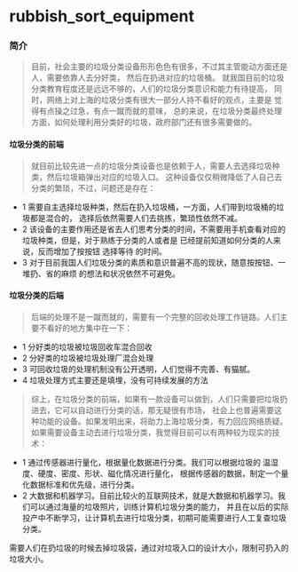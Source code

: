 # rubbish_sort_equipment
### 简介
> 目前，社会主要的垃圾分类设备形形色色有很多，不过其主管能动方面还是人，需要依靠人去分好类，
然后在扔进对应的垃圾桶。 就我国目前的垃圾分类教育程度还是远远不够的，人们的垃圾分类意识和能力有待提高，
同时，网络上对上海的垃圾分类有很大一部分人持不看好的观点，主要是 觉得有点操之过急，有点一蹴而就的意味，
总的来说，在垃圾分类最终处理方面，如何处理利用分类好的垃圾，政府部门还有很多需要做的。

#### 垃圾分类的前端
>就目前比较先进一点的垃圾分类设备也是依赖于人，需要人去选择垃圾种类，然后垃圾箱弹出对应的垃圾入口。
这种设备仅仅稍微降低了人自己去分类的繁琐，不过，问题还是存在：
* 1 需要自主选择垃圾种类，然后在扔入垃圾桶，一方面，人们带到垃圾桶的垃圾都是混合的，
选择后依然需要人们去挑拣，繁琐性依然不减。
* 2 该设备的主要作用还是省去人们思考分类的时间，不需要用手机查看对应的垃圾种类，但是，对于熟练于分类的人或者是
已经提前知道如何分类的人来说，反而增加了按按钮 选择等待 的时间。
* 3 对于目前我国人们垃圾分类的素质和意识普遍不高的现状，随意按按钮、一堆扔、省的麻烦 的想法和状况依然不可避免。

#### 垃圾分类的后端
> 后端的处理不是一蹴而就的，需要有一个完整的回收处理工作链路。人们主要不看好的地方集中在一下：
* 1 分好类的垃圾被垃圾回收车混合回收
* 2 分好类的垃圾被垃圾处理厂混合处理
* 3 可回收垃圾的处理机制没有公开透明，人们觉得不完善、有猫腻。
* 4 垃圾处理方式主要还是填埋，没有可持续发展的方法

> 综上，在垃圾分类的前端，如果有一款设备可以做到，人们只需要把垃圾扔进去，它可以自动进行分类的话，那无疑很有市场，
社会上也普遍需要这种功能的设备。如果发明出来，将助力上海垃圾分类，有力回应网络质疑。  
如果需要设备主动去进行垃圾分类，我觉得目前可以有两种较为现实的技术：
* 1 通过传感器进行量化，根据量化数据进行分类。我们可以根据垃圾的 温湿度、硬度、密度、形状、磁化情况进行量化，
根据传感器的数据，制定一个量化数据标准和优先级，进行分类。
* 2 大数据和机器学习。目前比较火的互联网技术，就是大数据和机器学习。我们可以通过海量的垃圾照片，训练计算机垃圾分类的能力，
并且在以后的实际投产中不断学习，让计算机去进行垃圾分类，初期可能需要进行人工复查垃圾分类。

需要人们在扔垃圾的时候去掉垃圾袋，通过对垃圾入口的设计大小，限制可扔入的垃圾大小。
     
